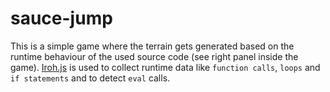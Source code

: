 # sauce-jump

This is a simple game where the terrain gets generated based on the runtime behaviour of the used source code (see right panel inside the game). [Iroh.js](https://github.com/maierfelix/Iroh) is used to collect runtime data like ``function calls``, ``loops`` and ``if statements`` and to detect ``eval`` calls.
